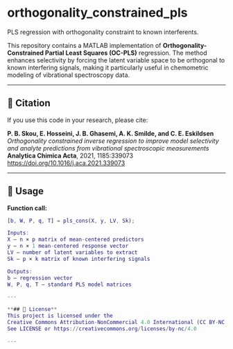 # orthogonality_constrained_pls
PLS regression with orthogonality constraint to known interferents.

This repository contains a MATLAB implementation of **Orthogonality-Constrained Partial Least Squares (OC-PLS)** regression. The method enhances selectivity by forcing the latent variable space to be orthogonal to known interfering signals, making it particularly useful in chemometric modeling of vibrational spectroscopy data.

---

## 📘 Citation

If you use this code in your research, please cite:

**P. B. Skou, E. Hosseini, J. B. Ghasemi, A. K. Smilde, and C. E. Eskildsen**  
*Orthogonality constrained inverse regression to improve model selectivity and analyte predictions from vibrational spectroscopic measurements*  
**Analytica Chimica Acta**, 2021, 1185:339073  
https://doi.org/10.1016/j.aca.2021.339073

---

## 🔧 Usage

**Function call:**

```matlab
[b, W, P, q, T] = pls_cons(X, y, LV, Sk);

Inputs:
X — n × p matrix of mean-centered predictors
y — n × 1 mean-centered response vector
LV — number of latent variables to extract
Sk — p × k matrix of known interfering signals

Outputs:
b — regression vector
W, P, q, T — standard PLS model matrices

---

**## 📄 License**
This project is licensed under the
Creative Commons Attribution-NonCommercial 4.0 International (CC BY-NC 4.0)
See LICENSE or https://creativecommons.org/licenses/by-nc/4.0

---
